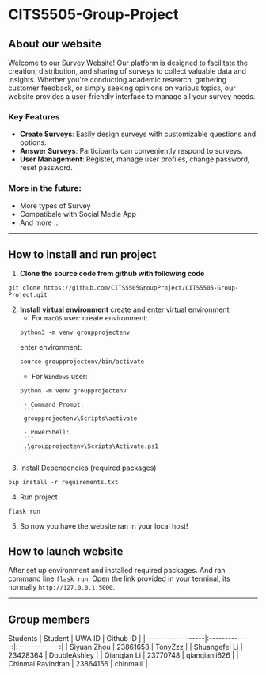 # CITS5505-Group-Project

## About our website
Welcome to our Survey Website! Our platform is designed to facilitate the creation, distribution, and sharing of surveys to collect valuable data and insights. Whether you're conducting academic research, gathering customer feedback, or simply seeking opinions on various topics, our website provides a user-friendly interface to manage all your survey needs.

### Key Features
- **Create Surveys**: Easily design surveys with customizable questions and options.
- **Answer Surveys**: Participants can conveniently respond to surveys.
- **User Management**: Register, manage user profiles, change password, reset password.

### More in the future:
- More types of Survey
- Compatibale with Social Media App
- And more ...
-----

## How to install and run project

1. **Clone the source code from github with following code**
```
git clone https://github.com/CITS5505GroupProject/CITS5505-Group-Project.git
```

2. **Install virtual environment**
create and enter virtual environment
    - For `macOS` user:
    create environment:
    ```
    python3 -m venv groupprojectenv
    ```
    enter environment:
    ```
    source groupprojectenv/bin/activate
    ```
    - For `Windows` user:
    ```
    python -m venv groupprojectenv
    ```
        - Command Prompt:
        ```
        groupprojectenv\Scripts\activate
        ```
        - PowerShell:
        ```
        .\groupprojectenv\Scripts\Activate.ps1
        ```

3. Install Dependencies (required packages)
```
pip install -r requirements.txt
```

4. Run project
```
flask run
```

5. So now you have the website ran in your local host!

## How to launch website
After set up environment and installed required packages. And ran command line `flask run`. Open the link provided in your terminal, its normally `http://127.0.0.1:5000`.

-----

## Group members
Students 
| Student           | UWA ID        | Github ID     |
| ------------------|:-------------:|:-------------:|
| Siyuan Zhou       | 23861658      | TonyZzz       |
| Shuangefei Li     | 23428364      | DoubleAshley  |
| Qianqian Li       | 23770748      | qianqianli626 |
| Chinmai Ravindran | 23864156      | chinmaiii     |